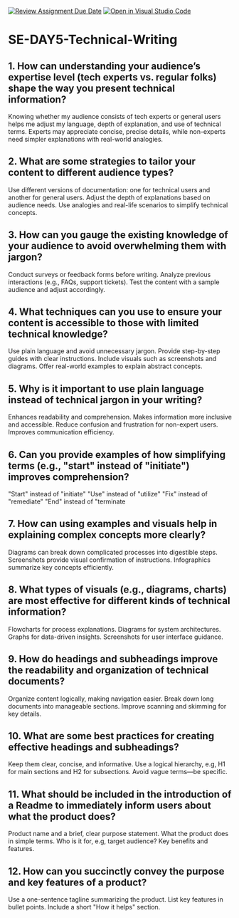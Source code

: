 [![Review Assignment Due Date](https://classroom.github.com/assets/deadline-readme-button-22041afd0340ce965d47ae6ef1cefeee28c7c493a6346c4f15d667ab976d596c.svg)](https://classroom.github.com/a/zsAR-pyY)
[![Open in Visual Studio Code](https://classroom.github.com/assets/open-in-vscode-2e0aaae1b6195c2367325f4f02e2d04e9abb55f0b24a779b69b11b9e10269abc.svg)](https://classroom.github.com/online_ide?assignment_repo_id=18456876&assignment_repo_type=AssignmentRepo)
# SE-DAY5-Technical-Writing
## 1. How can understanding your audience’s expertise level (tech experts vs. regular folks) shape the way you present technical information?
Knowing whether my audience consists of tech experts or general users helps me adjust my language, depth of explanation, and use of technical terms. Experts may appreciate concise, precise details, while non-experts need simpler explanations with real-world analogies.

## 2. What are some strategies to tailor your content to different audience types?
Use different versions of documentation: one for technical users and another for general users.
Adjust the depth of explanations based on audience needs.
Use analogies and real-life scenarios to simplify technical concepts.

## 3. How can you gauge the existing knowledge of your audience to avoid overwhelming them with jargon?
Conduct surveys or feedback forms before writing.
Analyze previous interactions (e.g., FAQs, support tickets).
Test the content with a sample audience and adjust accordingly.

## 4. What techniques can you use to ensure your content is accessible to those with limited technical knowledge?
Use plain language and avoid unnecessary jargon.
Provide step-by-step guides with clear instructions.
Include visuals such as screenshots and diagrams.
Offer real-world examples to explain abstract concepts.

## 5. Why is it important to use plain language instead of technical jargon in your writing?
Enhances readability and comprehension.
Makes information more inclusive and accessible.
Reduce confusion and frustration for non-expert users.
Improves communication efficiency.

## 6. Can you provide examples of how simplifying terms (e.g., "start" instead of "initiate") improves comprehension?
"Start" instead of "initiate"
"Use" instead of "utilize"
"Fix" instead of "remediate"
"End" instead of "terminate

## 7. How can using examples and visuals help in explaining complex concepts more clearly?
Diagrams can break down complicated processes into digestible steps.
Screenshots provide visual confirmation of instructions.
Infographics summarize key concepts efficiently.

## 8. What types of visuals (e.g., diagrams, charts) are most effective for different kinds of technical information?
Flowcharts for process explanations.
Diagrams for system architectures.
Graphs for data-driven insights.
Screenshots for user interface guidance.

## 9. How do headings and subheadings improve the readability and organization of technical documents?
Organize content logically, making navigation easier.
Break down long documents into manageable sections.
Improve scanning and skimming for key details.

## 10. What are some best practices for creating effective headings and subheadings?
Keep them clear, concise, and informative.
Use a logical hierarchy, e.g, H1 for main sections and H2 for subsections.
Avoid vague terms—be specific.

## 11. What should be included in the introduction of a Readme to immediately inform users about what the product does?
Product name and a brief, clear purpose statement.
What the product does in simple terms.
Who is it for, e.g, target audience?
Key benefits and features.

## 12. How can you succinctly convey the purpose and key features of a product?
Use a one-sentence tagline summarizing the product.
List key features in bullet points.
Include a short "How it helps" section.
